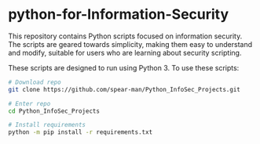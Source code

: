 # python-for-Information-Security
This repository contains Python scripts focused on information security. The scripts are geared towards simplicity, making them easy to understand and modify, suitable for users who are learning about security scripting.

These scripts are designed to run using Python 3.  To use these scripts:
```bash
# Download repo
git clone https://github.com/spear-man/Python_InfoSec_Projects.git

# Enter repo
cd Python_InfoSec_Projects

# Install requirements
python -m pip install -r requirements.txt
```
